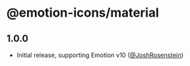 # @emotion-icons/material

## 1.0.0

- Initial release, supporting Emotion v10 ([@JoshRosenstein](https://github.com/JoshRosenstein))
